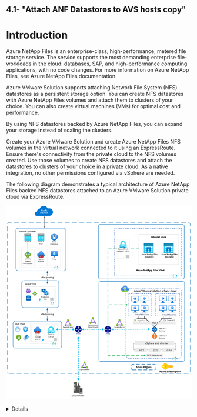 4.1- "Attach ANF Datastores to AVS hosts copy"
---

# Introduction

Azure NetApp Files is an enterprise-class, high-performance, metered file storage service. The service supports the most demanding enterprise file-workloads in the cloud: databases, SAP, and high-performance computing applications, with no code changes. For more information on Azure NetApp Files, see Azure NetApp Files documentation.

Azure VMware Solution supports attaching Network File System (NFS) datastores as a persistent storage option. You can create NFS datastores with Azure NetApp Files volumes and attach them to clusters of your choice. You can also create virtual machines (VMs) for optimal cost and performance.

By using NFS datastores backed by Azure NetApp Files, you can expand your storage instead of scaling the clusters. 

Create your Azure VMware Solution and create Azure NetApp Files NFS volumes in the virtual network connected to it using an ExpressRoute. Ensure there's connectivity from the private cloud to the NFS volumes created. Use those volumes to create NFS datastores and attach the datastores to clusters of your choice in a private cloud. As a native integration, no other permissions configured via vSphere are needed.

The following diagram demonstrates a typical architecture of Azure NetApp Files backed NFS datastores attached to an Azure VMware Solution private cloud via ExpressRoute.

![](/Images\ANF/architecture.png) 

<details>

## Overview of steps that need to be done

### Azure networking 
* Create a VNET containing a gateway subnet and a delegated subnet in the same region as where your private cloud sits
* Use Azure VNET connect facility in the connectivity blade of the private cloud to create a gateway and connect it into it
 
 ![Lab schema](/Images/schema/VNETSDDC.png)
 
 ![Lab schema](/Images/schema/VNETSDDC2.png)

* Change the ExR GW SKU from standard to Ultra
* Enable fastpath for the private cloud connection into that ExR GW
 
### Azure Netapp Files
* Create a Netapp Account
* Add a capacitypool 
* Add a volume to the capacity pool
* in the storage blade of the private cloud NFS mount the volume as a datastore

 
